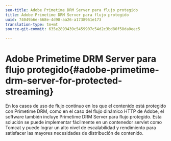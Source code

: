 ```yaml
---
seo-title: Adobe Primetime DRM Server para flujo protegido
title: Adobe Primetime DRM Server para flujo protegido
uuid: 74049b6e-668e-4d98-aa26-a1738961e173
translation-type: tm+mt
source-git-commit: 635e2893439c5459907c54d2c3bd86f58da0eec5

---
```



# Adobe Primetime DRM Server para flujo protegido{#adobe-primetime-drm-server-for-protected-streaming}

En los casos de uso de flujo continuo en los que el contenido está protegido con Primetime DRM, como en el caso del flujo dinámico HTTP de Adobe, el software también incluye Primetime DRM Server para flujo protegido. Esta solución se puede implementar fácilmente en un contenedor servlet como Tomcat y puede lograr un alto nivel de escalabilidad y rendimiento para satisfacer las mayores necesidades de distribución de contenido.